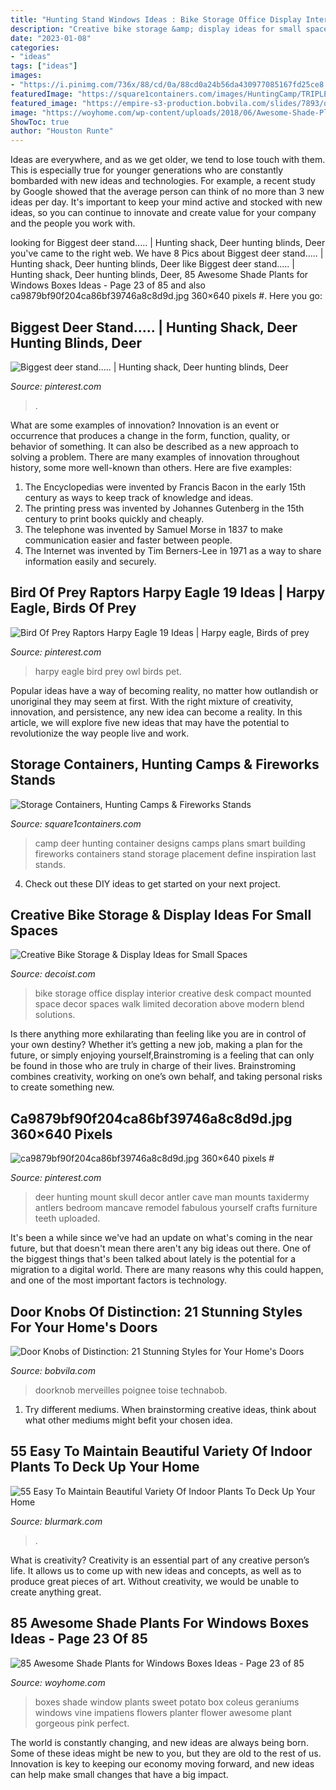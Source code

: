 ```yaml
---
title: "Hunting Stand Windows Ideas : Bike Storage Office Display Interior Creative Desk Compact Mounted Space Decor Spaces Walk Limited Decoration Above Modern Blend Solutions"
description: "Creative bike storage &amp; display ideas for small spaces"
date: "2023-01-08"
categories:
- "ideas"
tags: ["ideas"]
images:
- "https://i.pinimg.com/736x/88/cd/0a/88cd0a24b56da430977085167fd25ce8.jpg"
featuredImage: "https://square1containers.com/images/HuntingCamp/TRIPLE_H_002.jpg"
featured_image: "https://empire-s3-production.bobvila.com/slides/7893/original/8.jpg?1626227485"
image: "https://woyhome.com/wp-content/uploads/2018/06/Awesome-Shade-Plants-for-Windows-Boxes-Ideas-63.jpg"
ShowToc: true
author: "Houston Runte"
---
```



Ideas are everywhere, and as we get older, we tend to lose touch with them. This is especially true for younger generations who are constantly bombarded with new ideas and technologies. For example, a recent study by Google showed that the average person can think of no more than 3 new ideas per day. It's important to keep your mind active and stocked with new ideas, so you can continue to innovate and create value for your company and the people you work with.

	

		
looking for Biggest deer stand..... | Hunting shack, Deer hunting blinds, Deer you've came to the right web. We have 8 Pics about Biggest deer stand..... | Hunting shack, Deer hunting blinds, Deer like Biggest deer stand..... | Hunting shack, Deer hunting blinds, Deer, 85 Awesome Shade Plants for Windows Boxes Ideas - Page 23 of 85 and also ca9879bf90f204ca86bf39746a8c8d9d.jpg 360×640 pixels #. Here you go:
		
    
## Biggest Deer Stand..... | Hunting Shack, Deer Hunting Blinds, Deer

<img loading=lazy src="https://i.pinimg.com/736x/34/ab/05/34ab0553ed70dbecae5422fc9106ba48--a-deer-deer-hunting.jpg" onerror="this.onerror=null;this.src='https://tse3.mm.bing.net/th?id=OIP.EqKB67pFtHM8oyGAlla-NgHaNM&amp;pid=15.1';" alt="Biggest deer stand..... | Hunting shack, Deer hunting blinds, Deer">

_Source: pinterest.com_

>. 

	

What are some examples of innovation?
Innovation is an event or occurrence that produces a change in the form, function, quality, or behavior of something. It can also be described as a new approach to solving a problem. There are many examples of innovation throughout history, some more well-known than others. Here are five examples:
1. The Encyclopedias were invented by Francis Bacon in the early 15th century as ways to keep track of knowledge and ideas.
2. The printing press was invented by Johannes Gutenberg in the 15th century to print books quickly and cheaply.
3. The telephone was invented by Samuel Morse in 1837 to make communication easier and faster between people. 
4. The Internet was invented by Tim Berners-Lee in 1971 as a way to share information easily and securely. 

    
## Bird Of Prey Raptors Harpy Eagle 19 Ideas | Harpy Eagle, Birds Of Prey

<img loading=lazy src="https://i.pinimg.com/736x/88/cd/0a/88cd0a24b56da430977085167fd25ce8.jpg" onerror="this.onerror=null;this.src='https://tse2.mm.bing.net/th?id=OIP.vBtLCkOLtznACj7u6i2UygAAAA&amp;pid=15.1';" alt="Bird Of Prey Raptors Harpy Eagle 19 Ideas | Harpy eagle, Birds of prey">

_Source: pinterest.com_

>harpy eagle bird prey owl birds pet. 

	

Popular ideas have a way of becoming reality, no matter how outlandish or unoriginal they may seem at first. With the right mixture of creativity, innovation, and persistence, any new idea can become a reality. In this article, we will explore five new ideas that may have the potential to revolutionize the way people live and work.

    
## Storage Containers, Hunting Camps &amp; Fireworks Stands

<img loading=lazy src="https://square1containers.com/images/HuntingCamp/TRIPLE_H_002.jpg" onerror="this.onerror=null;this.src='https://tse3.mm.bing.net/th?id=OIP.KbV0ZXQNwnuC9bghiibhFwHaE7&amp;pid=15.1';" alt="Storage Containers, Hunting Camps &amp; Fireworks Stands">

_Source: square1containers.com_

>camp deer hunting container designs camps plans smart building fireworks containers stand storage placement define inspiration last stands. 

	

4. Check out these DIY ideas to get started on your next project.

    
## Creative Bike Storage &amp; Display Ideas For Small Spaces

<img loading=lazy src="http://cdn.decoist.com/wp-content/uploads/2014/05/Compact-home-office-with-a-wall-mounted-bike-above-the-desk.jpg" onerror="this.onerror=null;this.src='https://tse4.mm.bing.net/th?id=OIP.tJXAGgn7GTbYvrPXhr_ABgHaJM&amp;pid=15.1';" alt="Creative Bike Storage &amp; Display Ideas for Small Spaces">

_Source: decoist.com_

>bike storage office display interior creative desk compact mounted space decor spaces walk limited decoration above modern blend solutions. 

	

Is there anything more exhilarating than feeling like you are in control of your own destiny? Whether it’s getting a new job, making a plan for the future, or simply enjoying yourself,Brainstroming is a feeling that can only be found in those who are truly in charge of their lives. Brainstroming combines creativity, working on one’s own behalf, and taking personal risks to create something new.

    
## Ca9879bf90f204ca86bf39746a8c8d9d.jpg 360×640 Pixels #

<img loading=lazy src="https://i.pinimg.com/736x/9c/a2/e2/9ca2e2da8147c2c480d3bf007b607f23.jpg" onerror="this.onerror=null;this.src='https://tse4.mm.bing.net/th?id=OIP.4RM2KmfoNw4_5BO4QP-TyAAAAA&amp;pid=15.1';" alt="ca9879bf90f204ca86bf39746a8c8d9d.jpg 360×640 pixels #">

_Source: pinterest.com_

>deer hunting mount skull decor antler cave man mounts taxidermy antlers bedroom mancave remodel fabulous yourself crafts furniture teeth uploaded. 

	

It's been a while since we've had an update on what's coming in the near future, but that doesn't mean there aren't any big ideas out there. One of the biggest things that's been talked about lately is the potential for a migration to a digital world. There are many reasons why this could happen, and one of the most important factors is technology.

    
## Door Knobs Of Distinction: 21 Stunning Styles For Your Home&#039;s Doors

<img loading=lazy src="https://empire-s3-production.bobvila.com/slides/7893/original/8.jpg?1626227485" onerror="this.onerror=null;this.src='https://tse4.mm.bing.net/th?id=OIP.2UYreRO9bqKOcCnEvTK7gwHaJ4&amp;pid=15.1';" alt="Door Knobs of Distinction: 21 Stunning Styles for Your Home&#039;s Doors">

_Source: bobvila.com_

>doorknob merveilles poignee toise technabob. 

	

1. Try different mediums. When brainstorming creative ideas, think about what other mediums might befit your chosen idea.

    
## 55 Easy To Maintain Beautiful Variety Of Indoor Plants To Deck Up Your Home

<img loading=lazy src="https://www.blurmark.com/wp-content/uploads/2017/05/Amazing-Indoor-Plants-Arrangement.jpg" onerror="this.onerror=null;this.src='https://tse2.mm.bing.net/th?id=OIP.nJNGggwiYPevmN2fNpCbrQHaJ4&amp;pid=15.1';" alt="55 Easy To Maintain Beautiful Variety Of Indoor Plants To Deck Up Your Home">

_Source: blurmark.com_

>. 

	

What is creativity?
Creativity is an essential part of any creative person’s life. It allows us to come up with new ideas and concepts, as well as to produce great pieces of art. Without creativity, we would be unable to create anything great.

    
## 85 Awesome Shade Plants For Windows Boxes Ideas - Page 23 Of 85

<img loading=lazy src="https://woyhome.com/wp-content/uploads/2018/06/Awesome-Shade-Plants-for-Windows-Boxes-Ideas-63.jpg" onerror="this.onerror=null;this.src='https://tse4.mm.bing.net/th?id=OIP.DJfzT859lcn5RSoTcEwCxwHaNA&amp;pid=15.1';" alt="85 Awesome Shade Plants for Windows Boxes Ideas - Page 23 of 85">

_Source: woyhome.com_

>boxes shade window plants sweet potato box coleus geraniums windows vine impatiens flowers planter flower awesome plant gorgeous pink perfect. 

	

The world is constantly changing, and new ideas are always being born. Some of these ideas might be new to you, but they are old to the rest of us. Innovation is key to keeping our economy moving forward, and new ideas can help make small changes that have a big impact.

